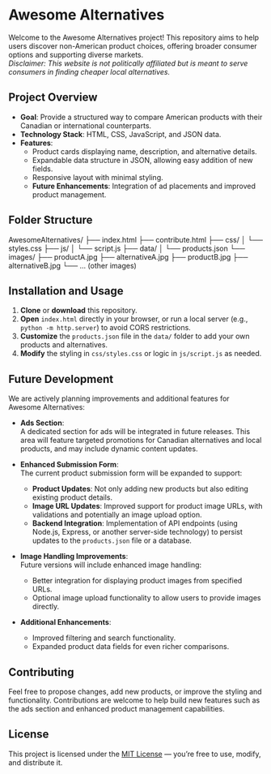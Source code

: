 # Awesome Alternatives

Welcome to the Awesome Alternatives project! This repository aims to help users discover non-American product choices, offering broader consumer options and supporting diverse markets.  
*Disclaimer: This website is not politically affiliated but is meant to serve consumers in finding cheaper local alternatives.*

## Project Overview
- **Goal**: Provide a structured way to compare American products with their Canadian or international counterparts.
- **Technology Stack**: HTML, CSS, JavaScript, and JSON data.
- **Features**:
  - Product cards displaying name, description, and alternative details.
  - Expandable data structure in JSON, allowing easy addition of new fields.
  - Responsive layout with minimal styling.
  - **Future Enhancements**: Integration of ad placements and improved product management.

## Folder Structure
AwesomeAlternatives/ ├── index.html ├── contribute.html ├── css/ │ └── styles.css ├── js/ │ └── script.js ├── data/ │ └── products.json └── images/ ├── productA.jpg ├── alternativeA.jpg ├── productB.jpg ├── alternativeB.jpg └── ... (other images)

## Installation and Usage
1. **Clone** or **download** this repository.
2. **Open** `index.html` directly in your browser, or run a local server (e.g., `python -m http.server`) to avoid CORS restrictions.
3. **Customize** the `products.json` file in the `data/` folder to add your own products and alternatives.
4. **Modify** the styling in `css/styles.css` or logic in `js/script.js` as needed.

## Future Development
We are actively planning improvements and additional features for Awesome Alternatives:
- **Ads Section**:  
  A dedicated section for ads will be integrated in future releases. This area will feature targeted promotions for Canadian alternatives and local products, and may include dynamic content updates.
  
- **Enhanced Submission Form**:  
  The current product submission form will be expanded to support:
  - **Product Updates**: Not only adding new products but also editing existing product details.
  - **Image URL Updates**: Improved support for product image URLs, with validations and potentially an image upload option.
  - **Backend Integration**: Implementation of API endpoints (using Node.js, Express, or another server-side technology) to persist updates to the `products.json` file or a database.
  
- **Image Handling Improvements**:  
  Future versions will include enhanced image handling:
  - Better integration for displaying product images from specified URLs.
  - Optional image upload functionality to allow users to provide images directly.
  
- **Additional Enhancements**:
  - Improved filtering and search functionality.
  - Expanded product data fields for even richer comparisons.

## Contributing
Feel free to propose changes, add new products, or improve the styling and functionality. Contributions are welcome to help build new features such as the ads section and enhanced product management capabilities.

## License
This project is licensed under the [MIT License](LICENSE) — you’re free to use, modify, and distribute it.
